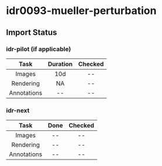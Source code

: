 # idr0093-mueller-perturbation

## Import Status

### idr-pilot (if applicable)
| Task | Duration | Checked |
| :----: |:----:| :----:|
| Images| 10d | -- |
| Rendering | NA | -- |
| Annotations | -- | -- |

### idr-next
| Task | Done | Checked |
| :----: |:----:| :----:|
| Images| -- | -- |
| Rendering | -- | -- |
| Annotations | -- | -- |